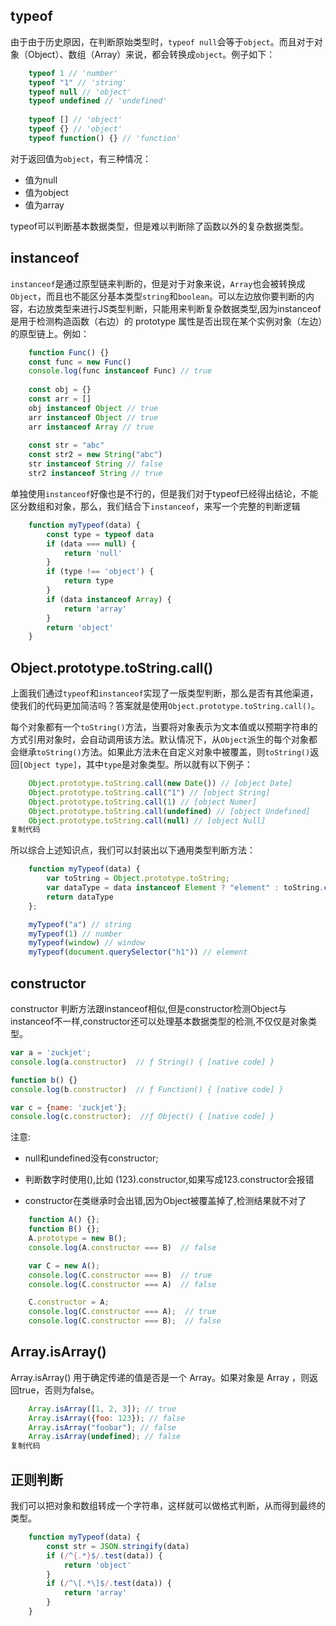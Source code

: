 ## typeof

由于由于历史原因，在判断原始类型时，`typeof null`会等于`object`。而且对于对象（Object）、数组（Array）来说，都会转换成`object`。例子如下：

```javascript
    typeof 1 // 'number'
    typeof "1" // 'string'
    typeof null // 'object'
    typeof undefined // 'undefined'
    
    typeof [] // 'object'
    typeof {} // 'object'
    typeof function() {} // 'function'
```

对于返回值为`object`，有三种情况：

- 值为null
- 值为object
- 值为array

typeof可以判断基本数据类型，但是难以判断除了函数以外的复杂数据类型。

## instanceof

`instanceof`是通过原型链来判断的，但是对于对象来说，`Array`也会被转换成`Object`，而且也不能区分基本类型`string`和`boolean`。可以左边放你要判断的内容，右边放类型来进行JS类型判断，只能用来判断复杂数据类型,因为instanceof 是用于检测构造函数（右边）的 prototype 属性是否出现在某个实例对象（左边）的原型链上。例如：

```javascript
    function Func() {}
    const func = new Func()
    console.log(func instanceof Func) // true
    
    const obj = {}
    const arr = []
    obj instanceof Object // true
    arr instanceof Object // true
    arr instanceof Array // true
    
    const str = "abc"
    const str2 = new String("abc")
    str instanceof String // false
    str2 instanceof String // true
```

单独使用`instanceof`好像也是不行的，但是我们对于typeof已经得出结论，不能区分数组和对象，那么，我们结合下`instanceof`，来写一个完整的判断逻辑

```javascript
    function myTypeof(data) {
        const type = typeof data
        if (data === null) {
            return 'null'
        }
        if (type !== 'object') {
            return type
        }
        if (data instanceof Array) {
            return 'array'
        }
        return 'object'
    }
```

## Object.prototype.toString.call()

上面我们通过`typeof`和`instanceof`实现了一版类型判断，那么是否有其他渠道，使我们的代码更加简洁吗？答案就是使用`Object.prototype.toString.call()`。

每个对象都有一个`toString()`方法，当要将对象表示为文本值或以预期字符串的方式引用对象时，会自动调用该方法。默认情况下，从`Object`派生的每个对象都会继承`toString()`方法。如果此方法未在自定义对象中被覆盖，则`toString()`返回`[Object type]`，其中`type`是对象类型。所以就有以下例子：

```javascript
    Object.prototype.toString.call(new Date()) // [object Date]
    Object.prototype.toString.call("1") // [object String]
    Object.prototype.toString.call(1) // [object Numer]
    Object.prototype.toString.call(undefined) // [object Undefined]
    Object.prototype.toString.call(null) // [object Null]
复制代码
```

所以综合上述知识点，我们可以封装出以下通用类型判断方法：

```javascript
    function myTypeof(data) {
        var toString = Object.prototype.toString;
        var dataType = data instanceof Element ? "element" : toString.call(data).replace(/\[object\s(.+)\]/, "$1").toLowerCase()
        return dataType
    };

    myTypeof("a") // string
    myTypeof(1) // number
    myTypeof(window) // window
    myTypeof(document.querySelector("h1")) // element
```

## constructor

constructor 判断方法跟instanceof相似,但是constructor检测Object与instanceof不一样,constructor还可以处理基本数据类型的检测,不仅仅是对象类型。

```js
var a = 'zuckjet';
console.log(a.constructor)  // ƒ String() { [native code] }

function b() {}
console.log(b.constructor)  // ƒ Function() { [native code] }

var c = {name: 'zuckjet'};
console.log(c.constructor);  //ƒ Object() { [native code] }
```

注意:

- null和undefined没有constructor; 

- 判断数字时使用(),比如  (123).constructor,如果写成123.constructor会报错 
- constructor在类继承时会出错,因为Object被覆盖掉了,检测结果就不对了

```javascript
    function A() {};
    function B() {};
    A.prototype = new B();
    console.log(A.constructor === B)  // false

    var C = new A();
    console.log(C.constructor === B)  // true
    console.log(C.constructor === A)  // false 

    C.constructor = A;
    console.log(C.constructor === A);  // true
    console.log(C.constructor === B);  // false
```

## Array.isArray()

Array.isArray() 用于确定传递的值是否是一个 Array。如果对象是 Array ，则返回true，否则为false。

```javascript
    Array.isArray([1, 2, 3]); // true
    Array.isArray({foo: 123}); // false
    Array.isArray("foobar"); // false
    Array.isArray(undefined); // false
复制代码
```

## 正则判断

我们可以把对象和数组转成一个字符串，这样就可以做格式判断，从而得到最终的类型。

```javascript
    function myTypeof(data) {
        const str = JSON.stringify(data)
        if (/^{.*}$/.test(data)) {
            return 'object'
        }
        if (/^\[.*\]$/.test(data)) {
            return 'array'
        }
    }
```